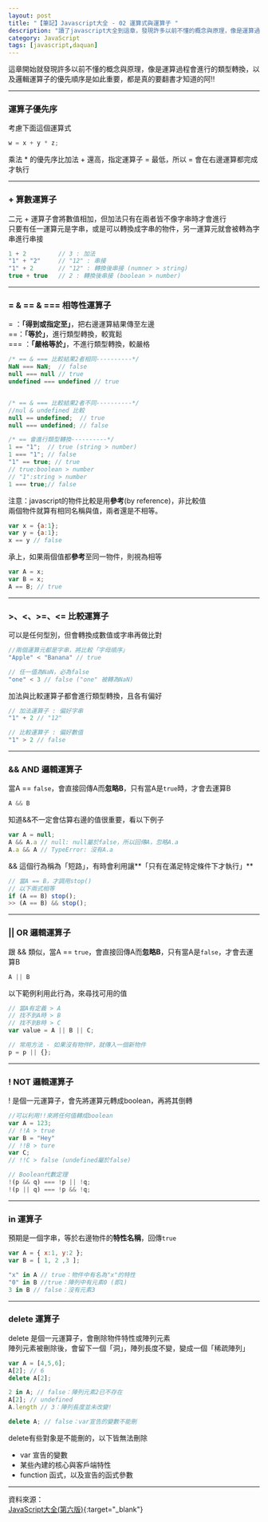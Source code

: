```yaml
---
layout: post
title: "【筆記】Javascript大全 - 02 運算式與運算子 "
description: "讀了javascript大全到這章，發現許多以前不懂的概念與原理，像是運算過程會進行的類型轉換，以及邏輯運算子的優先順序是如此重要，都是真的要翻書才知道的阿!!"
category: JavaScript
tags: [javascript,daquan]
---
```


這章開始就發現許多以前不懂的概念與原理，像是運算過程會進行的類型轉換，以及邏輯運算子的優先順序是如此重要，都是真的要翻書才知道的阿!!

--------------

### 運算子優先序

考慮下面這個運算式

```javascript
w = x + y * z;
```

乘法 * 的優先序比加法 + 還高，指定運算子 = 最低，所以 = 會在右邊運算都完成才執行

---

### + 算數運算子

二元 + 運算子會將數值相加，但加法只有在兩者皆不像字串時才會進行  
只要有任一運算元是字串，或是可以轉換成字串的物件，另一運算元就會被轉為字串進行串接

```javascript
1 + 2         // 3 : 加法
"1" + "2"     // "12" : 串接
"1" + 2       // "12" : 轉換後串接 (numner > string)
true + true   // 2 : 轉換後串接 (boolean > number)
```

---

### = & == & === 相等性運算子

= ：**「得到或指定至」**，把右邊運算結果傳至左邊  
==：**「等於」**，進行類型轉換，較寬鬆  
=== ：**「嚴格等於」**，不進行類型轉換，較嚴格  

```javascript
/* == & === 比較結果2者相同----------*/
NaN === NaN;  // false
null === null // true
undefined === undefined // true


/* == & === 比較結果2者不同----------*/
//nul & undefined 比較
null == undefined;  // true
null === undefined; // false

/* == 會進行類型轉換----------*/
1 == "1";  // true (string > number)
1 === "1"; // false
"1" == true; // true 
// true:boolean > number
// "1":string > number
1 === true;// false
```

注意：javascript的物件比較是用**參考**(by reference)，非比較值  
兩個物件就算有相同名稱與值，兩者還是不相等。

```javascript
var x = {a:1};
var y = {a:1};
x == y // false
```

承上，如果兩個值都**參考**至同一物件，則視為相等

```javascript
var A = x;
var B = x;
A == B; // true
```

---

### >、<、>=、<= 比較運算子

可以是任何型別，但會轉換成數值或字串再做比對  

```javascript
//兩個運算元都是字串，將比較「字母順序」
"Apple" < "Banana" // true

// 任一值為NaN，必為false
"one" < 3 // false ("one" 被轉為NaN)
```

加法與比較運算子都會進行類型轉換，且各有偏好

```javascript
// 加法運算子 : 偏好字串
"1" + 2 // "12"

// 比較運算子 : 偏好數值
"1" > 2 // false
```


---


### && AND 邏輯運算子

當A == ``false``，會直接回傳A而**忽略B**，只有當A是``true``時，才會去運算B

```javascript
A && B
```

知道&&不一定會估算右邊的值很重要，看以下例子

```javascript
var A = null;
A && A.a // null: null屬於false，所以回傳A，忽略A.a
A.a && A // TypeError: 沒有A.a
```

&& 這個行為稱為「短路」，有時會利用讓**「只有在滿足特定條件下才執行」**

```javascript
// 當A == B，才調用stop()
// 以下兩式相等
if (A == B) stop();
>> (A == B) && stop();
```

---

### || OR 邏輯運算子

跟 && 類似，當A == ``true``，會直接回傳A而**忽略B**，只有當A是``false``，才會去運算B

```javascript
A || B
```

以下範例利用此行為，來尋找可用的值

```javascript
// 當A有定義 > A
// 找不到A時 > B
// 找不到B時 > C
var value = A || B || C;

// 常用方法 - 如果沒有物件P，就傳入一個新物件
p = p || {};
```

---

### ! NOT 邏輯運算子

! 是個一元運算子，會先將運算元轉成boolean，再將其倒轉  

```javascript
//可以利用!!來將任何值轉成boolean
var A = 123; 
// !!A > true
var B = "Hey" 
// !!B > ture
var C; 
// !!C > false (undefined屬於false)

// Boolean代數定理
!(p && q) === !p || !q;
!(p || q) === !p && !q;
```


---

### in 運算子

預期是一個字串，等於右邊物件的**特性名稱**，回傳``true``

```javascript
var A = { x:1, y:2 };
var B = [ 1, 2 ,3 ];

"x" in A // true：物件中有名為"x"的特性
"0" in B //true：陣列中有元素0 (即1)
3 in B // false：沒有元素3
```

---

### delete 運算子

delete 是個一元運算子，會刪除物件特性或陣列元素  
陣列元素被刪除後，會留下一個「洞」，陣列長度不變，變成一個「稀疏陣列」

```javascript
var A = [4,5,6];
A[2]; // 6
delete A[2];

2 in A; // false：陣列元素2已不存在
A[2]; // undefined
A.length // 3：陣列長度並未改變!

delete A; // false：var宣告的變數不能刪
```

delete有些對象是不能刪的，以下皆無法刪除

- var 宣告的變數
- 某些內建的核心與客戶端特性
- function 函式，以及宣告的函式參數



------------------------------

資料來源：  
[JavaScript大全(第六版)](http://www.books.com.tw/products/0010542183){:target="_blank"}  
